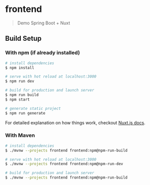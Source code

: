 # frontend

> Demo Spring Boot + Nuxt

## Build Setup

### With npm (if already installed)

``` bash
# install dependencies
$ npm install

# serve with hot reload at localhost:3000
$ npm run dev

# build for production and launch server
$ npm run build
$ npm start

# generate static project
$ npm run generate
```

For detailed explanation on how things work, checkout [Nuxt.js docs](https://nuxtjs.org).

### With Maven

``` bash
# install dependencies
$ ./mvnw --projects frontend frontend:npm@npm-run-build

# serve with hot reload at localhost:3000
$ ./mvnw --projects frontend frontend:npm@npm-run-dev

# build for production and launch server
$ ./mvnw --projects frontend frontend:npm@npm-run-build
```


